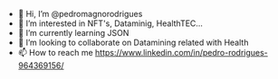 - 👋 Hi, I’m @pedromagnorodrigues
- 👀 I’m interested in NFT's, Dataminig, HealthTEC...
- 🌱 I’m currently learning JSON
- 💞️ I’m looking to collaborate on Datamining related with Health
- 📫 How to reach me https://www.linkedin.com/in/pedro-rodrigues-964369156/

<!---
pedromagnorodrigues/pedromagnorodrigues is a ✨ special ✨ repository because its `README.md` (this file) appears on your GitHub profile.
You can click the Preview link to take a look at your changes.
--->
